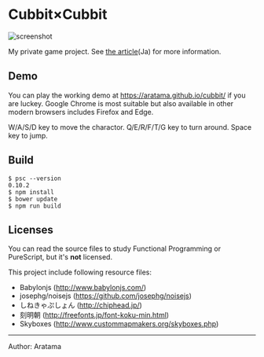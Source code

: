 
# Cubbit×Cubbit

![screenshot](https://rawgit.com/aratama/cubbit/master/res/screenshot/torii.png)

My private game project. See [the article](http://qiita.com/hiruberuto/items/5321d8cebce7b87851f6)(Ja) for more information.

## Demo

You can play the working demo at https://aratama.github.io/cubbit/ if you are luckey. Google Chrome is most suitable but also available in other modern browsers includes Firefox and Edge.

W/A/S/D key to move the charactor. Q/E/R/F/T/G key to turn around. Space key to jump.


## Build

```
$ psc --version
0.10.2
$ npm install
$ bower update
$ npm run build
```

## Licenses

You can read the source files to study Functional Programming or PureScript, but it's **not** licensed.

This project include following resource files:

* Babylonjs (http://www.babylonjs.com/)
* josephg/noisejs (https://github.com/josephg/noisejs)
* しねきゃぷしょん (http://chiphead.jp/)
* 刻明朝 (http://freefonts.jp/font-koku-min.html)
* Skyboxes (http://www.custommapmakers.org/skyboxes.php)

----

Author: Aratama